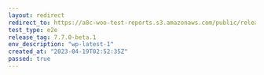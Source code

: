 ```yaml
---
layout: redirect
redirect_to: https://a8c-woo-test-reports.s3.amazonaws.com/public/release/7.7.0-beta.1/wp-latest-1/e2e/index.html
test_type: e2e
release_tag: 7.7.0-beta.1
env_description: "wp-latest-1"
created_at: "2023-04-19T02:52:35Z"
passed: true
---
```


